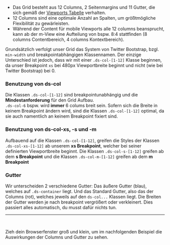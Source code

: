 - Das Grid besteht aus 12 Columns, 2 Seitenmargins und 11 Gutter, die sich gemäß der [Viewports Tabelle](#group-breakpoints-component-viewports) verhalten.  
- 12 Columns sind eine optimale Anzahl an Spalten, um größtmögliche Flexibilität zu gewärleisten. 
- Während der Content für mobile Viewports alle 12 columns beansprucht, kann ab der m-View eine Aufteilung von bspw. 8:4 stattfinden (8 columns Contentbereich, 4 columns Kontextbereich).

Grundsätzlich verfolgt unser Grid das System von Twitter Bootstrap, bzgl. `min-width` und breakpointabhängigen Klassennamen. Der einzige Unterschied ist jedoch, dass wir mit einer `.ds-col-[1-12]` Klasse beginnen, da unser Breakpoint `xs` bei 480px Viewportbreite beginnt und nicht (wie bei Twitter Bootstrap) bei 0.

### Benutzung von ds-col

Die Klassen `.ds-col-[1-12]` sind breakpointunabhängig und die __Mindestanforderung__ für den Grid Aufbau.  
`.ds-col-6` bspw. wird __immer__ 6 colums breit sein. Sofern sich die Breite in keinem Breakpoint ändern wird, sind die Klassen `.ds-col-[1-12]` optimal, da sie auch namentlich an keinem Breakpoint fixiert sind.

### Benutzung von ds-col-xs, -s und -m 

Aufbauend auf die Klassen `.ds-col-[1-12]`, greifen die Styles der Klassen `.ds-col-xs-[1-12]` ab unserem __xs Breakpoint__, welcher bei seiner definierten Viewportbreite beginnt. Die Klassen `.ds-col-s-[1-12]` greifen ab dem __s Breakpoint__ und die Klassen `.ds-col-m-[1-12]` greifen ab dem __m Breakpoint__

### Gutter

Wir unterscheiden 2 verschiedene Gutter:
Das äußere Gutter (blau), welches auf `.ds-container` liegt. Und das Standard Gutter, also das der Columns (rot), welches jeweils auf den `ds-col...` Klassen liegt. Die Breiten der Gutter werden je nach breakpoint vergrößert oder verkleinert. Dies passiert alles automatisch, du musst dafür nichts tun.

<hr class="ds-hr" />
<br/>

Zieh dein Browserfenster groß und klein, um im nachfolgenden Beispiel die Auswirkungen der Columns und Gutter zu sehen.
